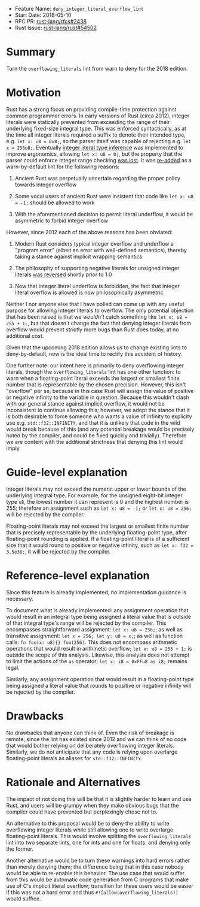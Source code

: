- Feature Name: `deny_integer_literal_overflow_lint`
- Start Date: 2018-05-10
- RFC PR: [rust-lang/rfcs#2438](https://github.com/rust-lang/rfcs/pull/2438)
- Rust Issue: [rust-lang/rust#54502](https://github.com/rust-lang/rust/issues/54502)

# Summary
[summary]: #summary

Turn the `overflowing_literals` lint from warn to deny for the 2018 edition.

# Motivation
[motivation]: #motivation

Rust has a strong focus on providing compile-time protection against common programmer errors. In early versions of Rust (circa 2012), integer literals were statically prevented from exceeding the range of their underlying fixed-size integral type. This was enforced syntactically, as at the time all integer literals required a suffix to denote their intended type, e.g. `let x: u8 = 0u8;`, so the parser itself was capable of rejecting e.g. `let x = 256u8;`. Eventually [integer literal type inference](https://mail.mozilla.org/pipermail/rust-dev/2012-July/002002.html) was implemented to improve ergonomics, allowing `let x: u8 = 0;`, but the property that the parser could enforce integer range checking [was lost](https://mail.mozilla.org/pipermail/rust-dev/2012-December/002734.html). It was [re-added](https://github.com/rust-lang/rust/issues/4220) as a warn-by-default lint for the following reasons:

1. Ancient Rust was perpetually uncertain regarding the proper policy towards integer overflow

2. Some vocal users of ancient Rust were insistent that code like `let x: u8 = -1;` should be allowed to work

3. With the aforementioned decision to permit literal underflow, it would be asymmetric to forbid integer overflow

However, since 2012 each of the above reasons has been obviated:

1. Modern Rust considers typical integer overflow and underflow a "program error" (albeit an error with well-defined semantics), thereby taking a stance against implicit wrapping semantics

2. The philosophy of supporting negative literals for unsigned integer literals [was reversed](https://internals.rust-lang.org/t/forbid-unsigned-integer/752) shortly prior to 1.0

3. Now that integer literal underflow is forbidden, the fact that integer literal overflow is allowed is now philosophically asymmetric

Neither I nor anyone else that I have polled can come up with any useful purpose for allowing integer literals to overflow. The only potential objection that has been raised is that we *wouldn't* catch something like `let x: u8 = 255 + 1;`, but that doesn't change the fact that denying integer literals from overflow would prevent strictly more bugs than Rust does today, at no additional cost.

Given that the upcoming 2018 edition allows us to change existing lints to deny-by-default, now is the ideal time to rectify this accident of history.

One further note: our intent here is primarily to deny overflowing integer literals, though the `overflowing_literals` lint has one other function: to warn when a floating-point literal exceeds the largest or smallest finite number that is representable by the chosen precision. However, this isn't "overflow" per se, because in this case Rust will assign the value of positive or negative infinity to the variable in question. Because this wouldn't clash with our general stance against implicit overflow, it would not be inconsistent to continue allowing this; however, we adopt the stance that it is both desirable to force someone who wants a value of infinity to explicity use e.g. `std::f32::INFINITY`, and that it is unlikely that code in the wild would break because of this (and any potential breakage would be precisely noted by the compiler, and could be fixed quickly and trivially). Therefore we are content with the additional strictness that denying this lint would imply.

# Guide-level explanation
[guide-level-explanation]: #guide-level-explanation

Integer literals may not exceed the numeric upper or lower bounds of the underlying integral type. For example, for the unsigned eight-bit integer type `u8`, the lowest number it can represent is 0 and the highest number is 255; therefore an assignment such as `let x: u8 = -1;` or `let x: u8 = 256;` will be rejected by the compiler.

Floating-point literals may not exceed the largest or smallest finite number that is precisely representable by the underlying floating-point type, after floating-point rounding is applied. If a floating-point literal is of a sufficient size that it would round to positive or negative infinity, such as `let x: f32 = 3.5e38;`, it will be rejected by the compiler.

# Reference-level explanation
[reference-level-explanation]: #reference-level-explanation

Since this feature is already implemented, no implementation guidance is necessary.

To document what is already implemented: any assignment operation that would result in an integral type being assigned a literal value that is outside of that integral type's range will be rejected by the compiler. This encompasses straightforward assignment: `let x: u8 = 256;`; as well as transitive assignment: `let x = 256; let y: u8 = x;`; as well as function calls: `fn foo(x: u8){} foo(256)`. This does not encompass arithmetic operations that would result in arithmetic overflow; `let x: u8 = 255 + 1;` is outside the scope of this analysis. Likewise, this analysis does not attempt to limit the actions of the `as` operator; `let x: i8 = 0xFFu8 as i8;` remains legal.

Similarly, any assignment operation that would result in a floating-point type being assigned a literal value that rounds to positive or negative infinity will be rejected by the compiler.

# Drawbacks
[drawbacks]: #drawbacks

No drawbacks that anyone can think of. Even the risk of breakage is remote, since the lint has existed since 2012 and we can think of no code that would bother relying on deliberately overflowing integer literals. Similarly, we do not anticipate that any code is relying upon overlarge floating-point literals as aliases for `std::f32::INFINITY`.

# Rationale and Alternatives
[alternatives]: #alternatives

The impact of not doing this will be that it is slightly harder to learn and use Rust, and users will be grumpy when they make obvious bugs that the compiler could have prevented but perplexingly chose not to.

An alternative to this proposal would be to deny the ability to write overflowing integer literals while still allowing one to write overlarge floating-point literals. This would involve splitting the `overflowing_literals` lint into two separate lints, one for ints and one for floats, and denying only the former.

Another alternative would be to turn these warnings into hard errors rather than merely denying them; the difference being that in this case nobody would be able to re-enable this behavior. The use case that would suffer from this would be automatic code generation from C programs that make use of C's implicit literal overflow; transition for these users would be easier if this was not a hard error and thus `#![allow(overflowing_literals)]` would suffice.
